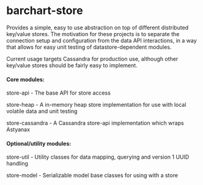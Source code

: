 barchart-store
==============

Provides a simple, easy to use abstraction on top of different distributed key/value stores.
The motivation for these projects is to separate the connection setup and configuration from
the data API interactions, in a way that allows for easy unit testing of datastore-dependent
modules.

Current usage targets Cassandra for production use, although other key/value stores should
be fairly easy to implement.

#### Core modules:

store-api - The base API for store access

store-heap - A in-memory heap store implementation for use with local volatile data and unit testing

store-cassandra - A Cassandra store-api implementation which wraps Astyanax

#### Optional/utility modules:

store-util - Utility classes for data mapping, querying and version 1 UUID handling

store-model - Serializable model base classes for using with a store
